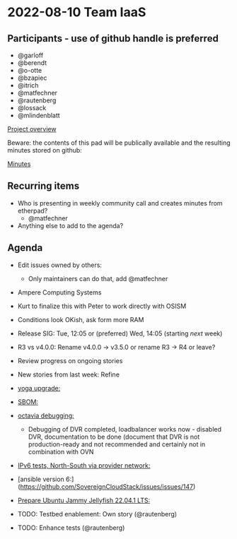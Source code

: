 # 2022-08-10 Team IaaS
## Participants - use of github handle is preferred

* @garloff
* @berendt
* @o-otte
* @bzapiec
* @itrich
* @matfechner
* @rautenberg
* @lossack
* @mlindenblatt

[Project overview](https://github.com/orgs/SovereignCloudStack/projects/6/views/4)

Beware: the contents of this pad will be publically available and the resulting minutes stored on github:

[Minutes](https://github.com/SovereignCloudStack/minutes/tree/main/iaas)

## Recurring items

* Who is presenting in weekly community call and creates minutes from etherpad?
  * @matfechner
* Anything else to add to the agenda?

## Agenda

* Edit issues owned by others:
    * Only maintainers can do that, add @matfechner
* Ampere Computing Systems
* Kurt to finalize this with Peter to work directly with OSISM
* Conditions look OKish, ask form more RAM
* Release SIG: Tue, 12:05 or (preferred) Wed, 14:05 (starting *next* week)
* R3 vs v4.0.0: Rename v4.0.0 -> v3.5.0 or rename R3 -> R4 or leave?
* Review progress on ongoing stories
* New stories from last week: Refine
* [yoga upgrade:](https://github.com/SovereignCloudStack/issues/issues/146)
* [SBOM:](https://github.com/SovereignCloudStack/issues/issues/150)
* [octavia debugging:](https://github.com/SovereignCloudStack/issues/issues/119)
   - Debugging of DVR completed, loadbalancer works now - disabled DVR, documentation 
     to be done (document that DVR is not production-ready and not recommended and certainly not in combination with OVN

* [IPv6 tests, North-South via provider network:](https://github.com/SovereignCloudStack/issues/issues/151)
* [ansible version 6:] (https://github.com/SovereignCloudStack/issues/issues/147)
* [Prepare Ubuntu Jammy Jellyfish 22.04.1 LTS:](https://github.com/SovereignCloudStack/issues/issues/148)
* TODO: Testbed enablement: Own story (@rautenberg) 
* TODO: Enhance tests (@rautenberg)



